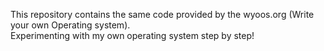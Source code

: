 This repository contains the same code provided by the wyoos.org (Write your own Operating system).  
Experimenting with my own operating system step by step!
